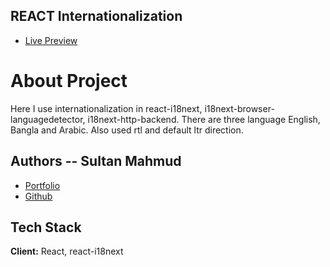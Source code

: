 
## REACT Internationalization 

- [Live Preview](https://react-inter-nationali-zation.netlify.app/)


# About Project
Here I use internationalization in react-i18next, i18next-browser-languagedetector, i18next-http-backend. 
There are three language English, Bangla and Arabic. Also used rtl and default ltr direction.





## Authors -- Sultan Mahmud

- [Portfolio](https://sultanmahmudbd.netlify.app/)
- [Github](https://github.com/mdsultanmahmud)


## Tech Stack

**Client:** React, react-i18next


